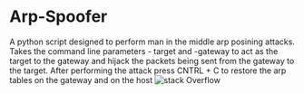 # Arp-Spoofer
A python script designed to perform man in the middle arp posining attacks. Takes the command line parameters - target and -gateway to act as the target to the gateway and hijack the packets being sent from the gateway to the target. After performing the attack press CNTRL + C to restore the arp tables on the gateway and on the host
![stack Overflow](https://imgur.com/a/YVy5qGY/Imgur.png)
